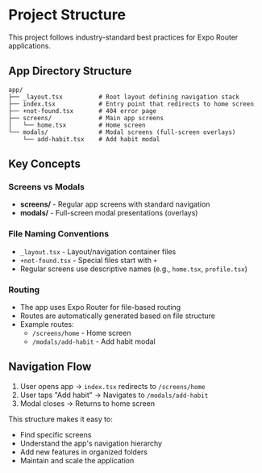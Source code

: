 # Project Structure

This project follows industry-standard best practices for Expo Router applications.

## App Directory Structure

```
app/
├── _layout.tsx          # Root layout defining navigation stack
├── index.tsx            # Entry point that redirects to home screen
├── +not-found.tsx       # 404 error page
├── screens/             # Main app screens
│   └── home.tsx         # Home screen
└── modals/              # Modal screens (full-screen overlays)
    └── add-habit.tsx    # Add habit modal
```

## Key Concepts

### Screens vs Modals
- **screens/** - Regular app screens with standard navigation
- **modals/** - Full-screen modal presentations (overlays)

### File Naming Conventions
- `_layout.tsx` - Layout/navigation container files
- `+not-found.tsx` - Special files start with `+`
- Regular screens use descriptive names (e.g., `home.tsx`, `profile.tsx`)

### Routing
- The app uses Expo Router for file-based routing
- Routes are automatically generated based on file structure
- Example routes:
  - `/screens/home` - Home screen
  - `/modals/add-habit` - Add habit modal

## Navigation Flow
1. User opens app → `index.tsx` redirects to `/screens/home`
2. User taps "Add habit" → Navigates to `/modals/add-habit`
3. Modal closes → Returns to home screen

This structure makes it easy to:
- Find specific screens
- Understand the app's navigation hierarchy
- Add new features in organized folders
- Maintain and scale the application

